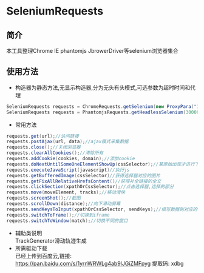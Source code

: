 # SeleniumRequests
## 简介
本工具整理Chrome IE phantomjs JbrowerDriver等selenium浏览器集合
## 使用方法
* 构造器为静态方法,无显示构造器,分为无头有头模式,可选参数为超时时间和代理
```Java
SeleniumRequests requests = ChromeRequests.getSelenium(new ProxyPara("127.0.0.1",8080));//有头模式,设置代理
SeleniumRequests requests = PhantomjsRequests.getHeadlessSelenium(30000);
```
* 常用方法
```Java
requests.get(url);//访问链接
requests.postAjax(url, data);//ajax模式采集数据
requests.close();//关闭浏览器
requests.clearAllCookies();//清除所有
requests.addCookie(cookies, domain);//添加cookie
requests.doNextUntilSomeOneElementShowUp(cssSelector);//某原始出现才进行下一步
requests.executeJavaScript(javascript)//执行js
requests.getBufferedImage(cssSelector)//获得选择器对应的图片
requests.getFixAllRelativeHrefsContent()//获得补全链接的全文
requests.clickSection(xpathOrCssSelector);//点击选择器,选择的部分
requests.move(moveElement, tracks);//移动滑块
requests.screenShot();//截图
requests.scrollDown(distance);//向下滑动屏幕
requests.sendKeysToInput(xpathOrCssSelector, sendKeys);//填写数据到对应的选择器
requests.switchToFrame();//切换到iframe
requests.switchToWindow(match);//切换不同的窗口
```
* 辅助类说明<br>
TrackGenerator滑动轨迹生成
* 所需驱动下载<br>
已经上传到百度云,链接: https://pan.baidu.com/s/1yrnWRWLg4ab9lJGiZMFpyg 提取码: xdbg

